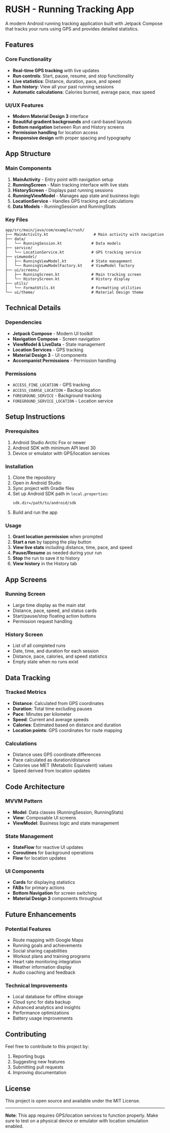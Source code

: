 # RUSH - Running Tracking App

A modern Android running tracking application built with Jetpack Compose that tracks your runs using GPS and provides detailed statistics.

## Features

### Core Functionality
- **Real-time GPS tracking** with live updates
- **Run controls**: Start, pause, resume, and stop functionality
- **Live statistics**: Distance, duration, pace, and speed
- **Run history**: View all your past running sessions
- **Automatic calculations**: Calories burned, average pace, max speed

### UI/UX Features
- **Modern Material Design 3** interface
- **Beautiful gradient backgrounds** and card-based layouts
- **Bottom navigation** between Run and History screens
- **Permission handling** for location access
- **Responsive design** with proper spacing and typography

## App Structure

### Main Components

1. **MainActivity** - Entry point with navigation setup
2. **RunningScreen** - Main tracking interface with live stats
3. **HistoryScreen** - Displays past running sessions
4. **RunningViewModel** - Manages app state and business logic
5. **LocationService** - Handles GPS tracking and calculations
6. **Data Models** - RunningSession and RunningStats

### Key Files

```
app/src/main/java/com/example/rush/
├── MainActivity.kt                    # Main activity with navigation
├── data/
│   └── RunningSession.kt             # Data models
├── service/
│   └── LocationService.kt            # GPS tracking service
├── viewmodel/
│   ├── RunningViewModel.kt           # State management
│   └── RunningViewModelFactory.kt    # ViewModel factory
├── ui/screens/
│   ├── RunningScreen.kt              # Main tracking screen
│   └── HistoryScreen.kt              # History display
├── utils/
│   └── FormatUtils.kt                # Formatting utilities
└── ui/theme/                         # Material Design theme
```

## Technical Details

### Dependencies
- **Jetpack Compose** - Modern UI toolkit
- **Navigation Compose** - Screen navigation
- **ViewModel & LiveData** - State management
- **Location Services** - GPS tracking
- **Material Design 3** - UI components
- **Accompanist Permissions** - Permission handling

### Permissions
- `ACCESS_FINE_LOCATION` - GPS tracking
- `ACCESS_COARSE_LOCATION` - Backup location
- `FOREGROUND_SERVICE` - Background tracking
- `FOREGROUND_SERVICE_LOCATION` - Location service

## Setup Instructions

### Prerequisites
1. Android Studio Arctic Fox or newer
2. Android SDK with minimum API level 30
3. Device or emulator with GPS/location services

### Installation
1. Clone the repository
2. Open in Android Studio
3. Sync project with Gradle files
4. Set up Android SDK path in `local.properties`:
   ```properties
   sdk.dir=/path/to/android/sdk
   ```
5. Build and run the app

### Usage
1. **Grant location permission** when prompted
2. **Start a run** by tapping the play button
3. **View live stats** including distance, time, pace, and speed
4. **Pause/Resume** as needed during your run
5. **Stop** the run to save it to history
6. **View history** in the History tab

## App Screens

### Running Screen
- Large time display as the main stat
- Distance, pace, speed, and status cards
- Start/pause/stop floating action buttons
- Permission request handling

### History Screen
- List of all completed runs
- Date, time, and duration for each session
- Distance, pace, calories, and speed statistics
- Empty state when no runs exist

## Data Tracking

### Tracked Metrics
- **Distance**: Calculated from GPS coordinates
- **Duration**: Total time excluding pauses
- **Pace**: Minutes per kilometer
- **Speed**: Current and average speeds
- **Calories**: Estimated based on distance and duration
- **Location points**: GPS coordinates for route mapping

### Calculations
- Distance uses GPS coordinate differences
- Pace calculated as duration/distance
- Calories use MET (Metabolic Equivalent) values
- Speed derived from location updates

## Code Architecture

### MVVM Pattern
- **Model**: Data classes (RunningSession, RunningStats)
- **View**: Composable UI screens
- **ViewModel**: Business logic and state management

### State Management
- **StateFlow** for reactive UI updates
- **Coroutines** for background operations
- **Flow** for location updates

### UI Components
- **Cards** for displaying statistics
- **FABs** for primary actions
- **Bottom Navigation** for screen switching
- **Material Design 3** components throughout

## Future Enhancements

### Potential Features
- Route mapping with Google Maps
- Running goals and achievements
- Social sharing capabilities
- Workout plans and training programs
- Heart rate monitoring integration
- Weather information display
- Audio coaching and feedback

### Technical Improvements
- Local database for offline storage
- Cloud sync for data backup
- Advanced analytics and insights
- Performance optimizations
- Battery usage improvements

## Contributing

Feel free to contribute to this project by:
1. Reporting bugs
2. Suggesting new features
3. Submitting pull requests
4. Improving documentation

## License

This project is open source and available under the MIT License.

---

**Note**: This app requires GPS/location services to function properly. Make sure to test on a physical device or emulator with location simulation enabled.